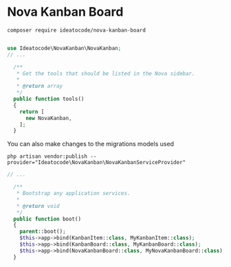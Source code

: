 # Nova Kanban Board

    composer require ideatocode/nova-kanban-board

```php

use Ideatocode\NovaKanban\NovaKanban;
// ...

  /**
   * Get the tools that should be listed in the Nova sidebar.
   *
   * @return array
   */
  public function tools()
  {
    return [
      new NovaKanban,
    ];
  }

```


You can also make changes to the migrations models used
   
    php artisan vendor:publish --provider="Ideatocode\NovaKanban\NovaKanbanServiceProvider"

```php
// ...

  /**
   * Bootstrap any application services.
   *
   * @return void
   */
  public function boot()
  {
    parent::boot();
    $this->app->bind(KanbanItem::class, MyKanbanItem::class);
    $this->app->bind(KanbanBoard::class, MyKanbanBoard::class);
    $this->app->bind(NovaKanbanBoard::class, MyNovaKanbanBoard::class);
  }
```
